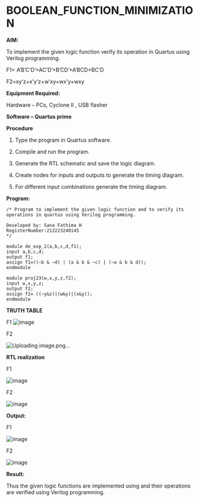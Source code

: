 # BOOLEAN_FUNCTION_MINIMIZATION

**AIM:**

To implement the given logic function verify its operation in Quartus using Verilog programming.

F1= A’B’C’D’+AC’D’+B’CD’+A’BCD+BC’D 

F2=xy’z+x’y’z+w’xy+wx’y+wxy

**Equipment Required:**

Hardware – PCs, Cyclone II , USB flasher

**Software – Quartus prime**

**Procedure**

1.	Type the program in Quartus software.

2.	Compile and run the program.

3.	Generate the RTL schematic and save the logic diagram.

4.	Create nodes for inputs and outputs to generate the timing diagram.

5.	For different input combinations generate the timing diagram.


**Program:**

```
/* Program to implement the given logic function and to verify its operations in quartus using Verilog programming. 

Developed by: Sana Fathima H
RegisterNumber:212223240145
*/
```
```
module de_exp_2(a,b,c,d,f1);
input a,b,c,d;
output f1;
assign f1=((~b & ~d) | (a & b & ~c) | (~a & b & d));
endmodule

```
```
module proj23(w,x,y,z,f2);
input w,x,y,z;
output f2;
assign f2= ((~y&z)|(w&y)|(x&y));
endmodule
```
**TRUTH TABLE**

F1
![image](https://github.com/user-attachments/assets/1557f0c2-fbb6-42e1-b1f1-dd1cc245dbde)


F2

![Uploading image.png…]()






**RTL realization**

F1

![image](https://github.com/user-attachments/assets/390dee0a-6285-4af9-94f3-aa0d18d09bd1)


F2

![image](https://github.com/user-attachments/assets/2b6ece49-d879-47e9-884c-3f7daf819025)



**Output:**

F1

![image](https://github.com/user-attachments/assets/08ba5e9e-087e-48dc-acbd-6861f4582a0c)


F2

![image](https://github.com/user-attachments/assets/ddfce599-fb32-4695-bd54-e4296250389f)








**Result:**

Thus the given logic functions are implemented using and their operations are verified using Verilog programming.

